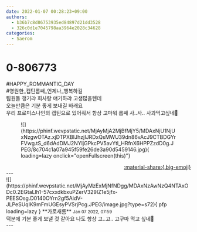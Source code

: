 ```yaml
---
date: 2022-01-07 00:28:23+09:00
authors:
  - b36b7c8d86753935ed84897d21dd3528
  - 326c0d1e7045798aa3964e2028c34628
categories:
  - Saerom
---
```


# 0-806773

<div class="post-container" markdown="1">
<div class="content-container md-sidebar__scrollwrap" markdown="1">

\#HAPPY_ROMMANTIC_DAY<br>\#영원한_캡틴롬쌔_언제나_행복하길<br>팀원들 챙기랴 회사랑 얘기하랴 고생많을텐데 <br>오늘만큼은 기분 좋게 보내길 바래요<br>우리 프로미스나인의 캡틴으로 있어줘서 항상 고마워 롬쌔 사..사.. 사과먹고싶네🍎
<figure markdown="1">
![](https://phinf.wevpstatic.net/MjAyMjA2MjBfMjY5/MDAxNjU1NjUxNzgwOTAz.xjDTPXBIJhzjIJRDxQsMWU39dn86vAcJ9CTBDGYrFVwg.tS_d6dAdDMJ2NYIjGPkcPV5avYtl_HRfnX6HPPZzdD0g.JPEG/8c704c1a07a945f59fe26de3a90d5459146.jpg){ loading=lazy onclick="openFullscreen(this)"}
</figure>


</div>
</div>

<div style="text-align: right;" markdown="1">
<a href="https://weverse.io/fromis9/fanpost/0-806773" style="text-align: right;">:material-share:{.big-emoji}</a>
</div>
---

<div class="comments-container md-sidebar__scrollwrap" markdown="1">
<div class="comment" markdown="1">
<div class='id-container' markdown="1">
![](https://phinf.wevpstatic.net/MjAyMzExMjNfNDgg/MDAxNzAwNzQ4NTAxODc0.2EGtaLlh1-57cxxdkbxuPZerV329IZ1e5jfx-PEESOsg.D0140OYrn2gf5AidV-JLPeSUqIK9mFmUGEsyPVSrjPcg.JPEG/image.jpg?type=s72){ pfp loading=lazy }
**<span class="artist">가로새롬</span>** <small>Jan 07 2022, 07:59</small><br>
</div>
<div class='comment-body' markdown="1">
덕분에 기분 좋게 보낼 것 같아요 나도 항상 고..고.. 고구마 먹고 싶네🍠
</div>
</div>
</div>
---
